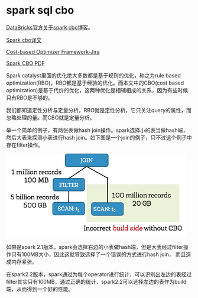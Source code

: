 

# spark sql cbo

[DataBricks官方关于spark cbo博客](https://databricks.com/blog/2017/08/31/cost-based-optimizer-in-apache-spark-2-2.html)。

[Spark cbo译文](https://www.cnblogs.com/shishanyuan/p/8453587.html)

[Cost-based Optimizer Framework-Jira](https://issues.apache.org/jira/browse/SPARK-16026)

[Spark CBO PDF](https://issues.apache.org/jira/secure/attachment/12823839/Spark_CBO_Design_Spec.pdf)

Spark catalyst里面的优化绝大多数都是基于规则的优化，称之为rule based optimization(RBO)，RBO都是基于经验的优化。而本文中的CBO(cost based optimization)是基于代价的优化，这两种优化是相辅相成的关系，因为有些时候只有RBO是不够的。

我们都知道定性分析与定量分析，RBO就是定性分析，它只关注query的属性，而忽略处理的量。而CBO就是定量分析。

举一个简单的例子，有两张表做hash join操作。spark选择小的表当做hash端，然后大表来探测小表进行hash join。如下图是一个join的例子，只不过这个例子中存在filter操作。

![cbo-motivation](../imgs/spark-cbo/cbo-motivation.png)



如果是spark 2.1版本，spark会选择右边的小表做hash端，但是大表经过filter操作只有100MB大小，因此这就导致选择了一个错误的方式进行hash join， 而且造成内存紧张。

在spark2.2版本，spark通过为每个operator进行统计，可以识别出左边的表经过filter其实只有100MB，通过正确的统计，spark2.2可以选择左边的表作为build端，从而得到一个好的性能。




